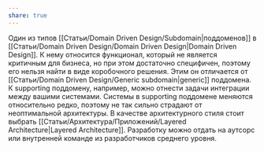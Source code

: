 ```yaml
---
share: true
---
```


Один из типов [[Статьи/Domain Driven Design/Subdomain|поддоменов]] в [[Статьи/Domain Driven Design/Domain Driven Design|Domain Driven Design]]. К нему относится функционал, который не является критичным для бизнеса, но при этом достаточно специфичен, поэтому его нельзя найти в виде коробочного решения. Этим он отличается от [[Статьи/Domain Driven Design/Generic subdomain|generic]] поддомена. К supporting поддомену, например, можно отнести задачи интеграции между вашими системами.
Системы в supporting поддомене меняются относительно редко, поэтому не так сильно страдают от неоптимальной архитектуры.
В качестве архитектурного стиля стоит выбрать [[Статьи/Архитектура/Приложений/Layered Architecture|Layered Architecture]]. Разработку можно отдать на аутсорс или внутренней команде из разработчиков среднего уровня.